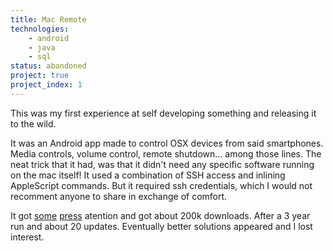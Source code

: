 ```yaml
---
title: Mac Remote
technologies:
    - android
    - java
    - sql
status: abandoned
project: true
project_index: 1
---
```


This was my first experience at self developing something and releasing it to the wild.

It was an Android app made to control OSX devices from said smartphones. Media controls, volume control, remote shutdown... among those lines.
The neat trick that it had, was that it didn't need any specific software running on the mac itself! It used a combination of SSH access and inlining AppleScript commands. 
But it required ssh credentials, which I would not recomment anyone to share in exchange of comfort.

It got [some](https://lifehacker.com/mac-remote-controls-your-mac-from-the-comfort-of-your-a-5991748) [press](https://www.xda-developers.com/use-your-android-as-a-remote-control-on-mac/) atention and got about 200k downloads. After a 3 year run and about 20 updates. Eventually better solutions appeared and I lost interest.